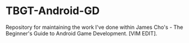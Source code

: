# TBGT-Android-GD

Repository for maintaining the work I've done within James Cho's - The Beginner's Guide to Android Game Development.  [VIM EDIT].
